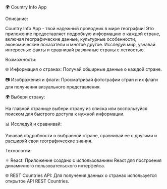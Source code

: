 🌍 Country Info App

Описание:

Country Info App - твой надежный проводник в мире географии! Это приложение предоставляет подробную информацию о каждой стране, включая географические данные, культурные особенности, экономические показатели и многое другое. Исследуй мир, узнавай интересные факты и сравнивай различные страны с легкостью.

Возможности:

🌐 Информация о странах: Получай обширные данные о каждой стране.

📷 Изображения и флаги: Просматривай фотографии стран и их флаги для получения визуального представления.

🌍 Выбери страну:

На главной странице выбери страну из списка или воспользуйся поиском для быстрого доступа к нужной информации.

📊 Исследуй и сравнивай:

Узнавай подробности о выбранной стране, сравнивай ее с другими и расширяй свои географические знания.

Технологии:

⚛️ React: Приложение создано с использованием React для построения динамичного пользовательского интерфейса.

🌐 REST Countries API: Для получения данных о странах используется открытое API REST Countries.
